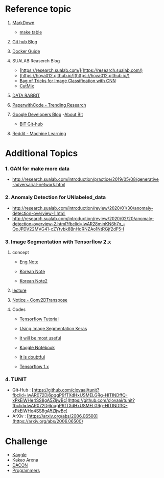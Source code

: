 # Reference topic
 1. [MarkDown](https://heropy.blog/2017/09/30/markdown/)
    - [make table](https://steemit.com/kr/@antares007/-201787t14245290z)

 2. [Git hub Blog](https://devinlife.com/howto%20github%20pages/new-pages/)
 
 3. [Docker Guide](https://programmingsummaries.tistory.com/391)

 4. SUALAB Reaserch Blog
    - [https://research.sualab.com/](https://research.sualab.com/)
    - [https://hoya012.github.io/](https://hoya012.github.io/)
    - [Bag of Tricks for Image Classification with CNN](https://hoya012.github.io/blog/Bag-of-Tricks-for-Image-Classification-with-Convolutional-Neural-Networks-Review/)
    - [CutMix](https://arxiv.org/pdf/1905.04899.pdf)

 5. [DATA RABBIT](https://flonelin.wordpress.com/)

 6. [PaperwithCode - Trending Research](https://www.paperswithcode.com/?fbclid=IwAR19b6ZIyTziVRwT1-XhNrNMwkfVGI63IdY52BFoYL5xVO1UTeQ0Wn68J4c)

 7. [Google Developers Blog](https://developers-kr.googleblog.com/)
    -[About Bit](https://developers-kr.googleblog.com/2020/06/open-sourcing-bit-exploring-large-scale.html)
    - [BiT Git-hub](https://github.com/google-research/big_transfer)

8. [Reddit - Machine Learning](https://www.reddit.com/r/MachineLearning/)


# Additional Topics
### 1. GAN for make more data
   - http://research.sualab.com/introduction/practice/2019/05/08/generative-adversarial-network.html
  
### 2. Anomaly Detection for UNlabeled_data
  - http://research.sualab.com/introduction/review/2020/01/30/anomaly-detection-overview-1.html
  - http://research.sualab.com/introduction/review/2020/02/20/anomaly-detection-overview-2.html?fbclid=IwAR28minKN6h7n_-QoJPDV22MVG41-cZYtvbk8BnHdRNZAo1NtRGjf2dF5-I

### 3. Image Segmentation with Tensorflow 2.x
 1. concept
  
    - [Eng Note](https://www.analyticsvidhya.com/blog/2019/04/introduction-image-segmentation-techniques-python/)

    - [Korean Note](https://medium.com/hyunjulie/1%ED%8E%B8-semantic-segmentation-%EC%B2%AB%EA%B1%B8%EC%9D%8C-4180367ec9cb)
    - [Korean Note2](https://devkor.tistory.com/entry/%EB%94%A5%EB%9F%AC%EB%8B%9D%EC%9D%84-%ED%86%B5%ED%95%9C-Image-Segmentation-%EC%9E%85%EB%AC%B8)

 2. [lecture](https://www.youtube.com/watch?v=vWs_yGtw7-g)
   
 3. [Notice - Conv2DTranspose](https://hwiyong.tistory.com/46)

 4. Codes
    - [Tensorflow Tutorial](https://www.tensorflow.org/tutorials/images/segmentation#what_is_image_segmentation)
    
    - [Using Image Segmentation Keras](https://github.com/divamgupta/image-segmentation-keras) 
  
    - [it will be most useful](https://yann-leguilly.gitlab.io/post/2019-12-14-tensorflow-tfdata-segmentation/)

    - [Kaggle Notebook](https://www.kaggle.com/advaitsave/tensorflow-2-nuclei-segmentation-unet#Make-predictions)

    - [It is doubtful]( https://towardsdatascience.com/cityscape-segmentation-with-tensorflow-2-0-b320b6605cbf)

    - [Tensorflow 1.x](http://research.sualab.com/practice/2018/11/23/image-segmentation-deep-learning.html)

### 4. TUNIT
   - Git-Hub : [https://github.com/clovaai/tunit?fbclid=IwAR072Dj6pqgP9fTXdHxUSMELGRg-HlTINDffQ-xPkEiWHe4SS8gA5ZljwBc](https://github.com/clovaai/tunit?fbclid=IwAR072Dj6pqgP9fTXdHxUSMELGRg-HlTINDffQ-xPkEiWHe4SS8gA5ZljwBc)
   - ArXiv : [https://arxiv.org/abs/2006.06500](https://arxiv.org/abs/2006.06500)


# Challenge
 - [Kaggle](https://www.kaggle.com/)
 - [Kakao Arena](https://arena.kakao.com/)
 - [DACON](https://dacon.io/)
 - [Programmers](https://programmers.co.kr/competitions)